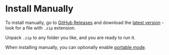 # Install Manually

To install manually, go to [GitHub Releases](https://github.com/aloneguid/bt/releases) and download the [latest version](https://github.com/aloneguid/bt/releases/latest) - look for a file with `.zip` extension.

Unpack `.zip` to any folder you like, and you are ready to run it.

<tip>
When installing manually, you can optionally enable <a href="portable-mode.md">portable mode</a>.
</tip>
